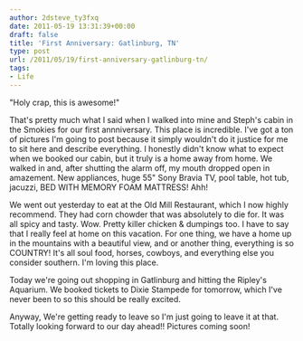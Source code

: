 ```yaml
---
author: 2dsteve_ty3fxq
date: 2011-05-19 13:31:39+00:00
draft: false
title: 'First Anniversary: Gatlinburg, TN'
type: post
url: /2011/05/19/first-anniversary-gatlinburg-tn/
tags:
- Life
---
```


"Holy crap, this is awesome!"

That's pretty much what I said when I walked into mine and Steph's cabin in the Smokies for our first annniversary. This place is incredible. I've got a ton of pictures I'm going to post because it simply wouldn't do it justice for me to sit here and describe everything. I honestly didn't know what to expect when we booked our cabin, but it truly is a home away from home. We walked in and, after shutting the alarm off, my mouth dropped open in amazement. New appliances, huge 55" Sony Bravia TV, pool table, hot tub, jacuzzi, BED WITH MEMORY FOAM MATTRESS! Ahh!

We went out yesterday to eat at the Old Mill Restaurant, which I now highly recommend. They had corn chowder that was absolutely to die for. It was all spicy and tasty. Wow. Pretty killer chicken & dumpings too. I have to say that I really feel at home on this vacation. For one thing, we have a home up in the mountains with a beautiful view, and or another thing, everything is so COUNTRY! It's all soul food, horses, cowboys, and everything else you consider southern. I'm loving this place.

Today we're going out shopping in Gatlinburg and hitting the Ripley's Aquarium. We booked tickets to Dixie Stampede for tomorrow, which I've never been to so this should be really excited.

Anyway, We're getting ready to leave so I'm just going to leave it at that. Totally looking forward to our day ahead!! Pictures coming soon!
